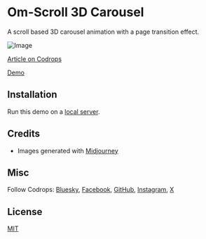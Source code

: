 # Om-Scroll 3D Carousel

A scroll based 3D carousel animation with a page transition effect.

![Image](https://tympanus.net/codrops/wp-content/uploads/2025/05/scroll3dcarousel_featured_final-1536x1152.jpg)

[Article on Codrops](https://tympanus.net/codrops/?p=93330)

[Demo](https://tympanus.net/Development/3DCarousel/)

## Installation

Run this demo on a [local server](https://developer.mozilla.org/en-US/docs/Learn/Common_questions/Tools_and_setup/set_up_a_local_testing_server).

## Credits

- Images generated with [Midjourney](https://midjourney.com)

## Misc

Follow Codrops: [Bluesky](https://bsky.app/profile/codrops.bsky.social), [Facebook](http://www.facebook.com/codrops), [GitHub](https://github.com/codrops), [Instagram](https://www.instagram.com/codropsss/), [X](http://www.x.com/codrops)

## License

[MIT](LICENSE)
